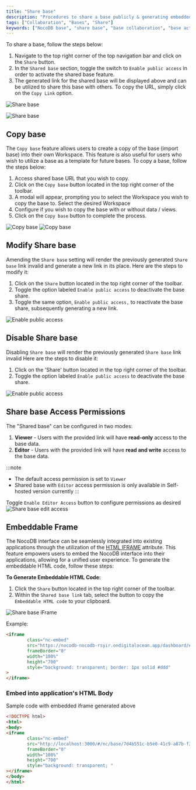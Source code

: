 ```yaml
---
title: "Share base"
description: "Procedures to share a base publicly & generating embedded iframe"
tags: ["Collaboration", "Bases", "Share"]
keywords: ["NocoDB base", "share base", "base collaboration", "base actions", "base settings"]
---
```


To share a base, follow the steps below:
1. Navigate to the top right corner of the top navigation bar and click on the `Share` button.
2. In the `Shared base` section, toggle the switch to `Enable public access` in order to activate the shared base feature.
3. The generated link for the shared base will be displayed above and can be utilized to share this base with others. To copy the URL, simply click on the `Copy Link` option.

![Share base](/img/v2/base/share-base-1.png)

![Share base](/img/v2/base/share-base-2.png)

## Copy base
The `Copy base` feature allows users to create a copy of the base (import base) into their own Workspace. This feature is also useful for users who wish to utilize a base as a template for future bases. To copy a base, follow the steps below:

1. Access shared base URL that you wish to copy.
2. Click on the `Copy base` button located in the top right corner of the toolbar.
3. A modal will appear, prompting you to select the Workspace you wish to copy the base to. Select the desired Workspace 
4. Configure if you wish to copy the base with or without data / views.
5. Click on the `Copy base` button to complete the process.

![Copy base](/img/v2/base/share-base-copy-base.png)
![Copy base](/img/v2/base/share-base-copy-base-2.png)

## Modify Share base
Amending the `Share base` setting will render the previously generated `Share base` link invalid and generate a new link in its place.
Here are the steps to modify it:
1. Click on the `Share` button located in the top right corner of the toolbar.
2. Toggle the option labeled `Enable public access` to deactivate the base share.
3. Toggle the same option, `Enable public access,` to reactivate the base share, subsequently generating a new link.

![Enable public access](/img/v2/base/share-base-enable-public-access.png)

## Disable Share base
Disabling `Share base` will render the previously generated `Share base` link invalid
Here are the steps to disable it:
1. Click on the 'Share' button located in the top right corner of the toolbar.
2. Toggle the option labeled `Enable public access` to deactivate the base share.

![Enable public access](/img/v2/base/share-base-enable-public-access.png)

## Share base Access Permissions
The "Shared base" can be configured in two modes:

1. **Viewer** - Users with the provided link will have **read-only** access to the base data.
2. **Editor** - Users with the provided link will have **read and write** access to the base data.

:::note
- The default access permission is set to `Viewer`
- Shared base with `Editor` access permission is only available in Self-hosted version currently
:::

Toggle `Enable Editor Access` button to configure permissions as desired
![Share base edit access](/img/v2/base/share-base-edit-access.png)


## Embeddable Frame

The NocoDB interface can be seamlessly integrated into existing applications through the utilization of the [HTML IFRAME](https://developer.mozilla.org/en-US/docs/Web/HTML/Element/iframe) attribute. This feature empowers users to embed the NocoDB interface into their applications, allowing for a unified user experience. To generate the embeddable HTML code, follow these steps:

**To Generate Embeddable HTML Code:**
1. Click the `Share` button located in the top right corner of the toolbar.
2. Within the `Shared base link` tab, select the button to copy the `Embeddable HTML code` to your clipboard.

![Share base iFrame](/img/v2/base/share-base-iframe.png)

Example:

```html
<iframe
        class="nc-embed"
        src="https://nocodb-nocodb-rsyir.ondigitalocean.app/dashboard/#/nc/base/e3bba9df-4fc1-4d11-b7ce-41c4a3ad6810?embed"
        frameBorder="0"
        width="100%"
        height="700"
        style="background: transparent; border: 1px solid #ddd"
>
</iframe>
```

### Embed into application's HTML Body

Sample code with embedded iframe generated above

```html
<!DOCTYPE html>
<html>
<body>
<iframe
        class="nc-embed"
        src="http://localhost:3000/#/nc/base/7d4b551c-b5e0-41c9-a87b-f3984c21d2c7?embed"
        frameBorder="0"
        width="100%"
        height="700"
        style="background: transparent; "
></iframe>
</body>
</html>
```


